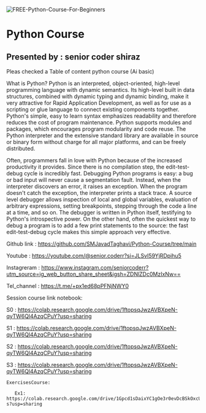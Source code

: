 ![FREE-Python-Course-For-Beginners](https://github.com/user-attachments/assets/e039d929-12eb-41b8-917c-df1fcbaa4a64)

# Python Course
## Presented by : senior coder shiraz
Pleas checked a Table of content python course (Ai basic)

What is Python? 
Python is an interpreted, object-oriented, high-level programming language with dynamic semantics. Its high-level built in data structures, combined with dynamic typing and dynamic binding, make it very attractive for Rapid Application Development, as well as for use as a scripting or glue language to connect existing components together. Python's simple, easy to learn syntax emphasizes readability and therefore reduces the cost of program maintenance. Python supports modules and packages, which encourages program modularity and code reuse. The Python interpreter and the extensive standard library are available in source or binary form without charge for all major platforms, and can be freely distributed.

Often, programmers fall in love with Python because of the increased productivity it provides. Since there is no compilation step, the edit-test-debug cycle is incredibly fast. Debugging Python programs is easy: a bug or bad input will never cause a segmentation fault. Instead, when the interpreter discovers an error, it raises an exception. When the program doesn't catch the exception, the interpreter prints a stack trace. A source level debugger allows inspection of local and global variables, evaluation of arbitrary expressions, setting breakpoints, stepping through the code a line at a time, and so on. The debugger is written in Python itself, testifying to Python's introspective power. On the other hand, often the quickest way to debug a program is to add a few print statements to the source: the fast edit-test-debug cycle makes this simple approach very effective.

Github link : https://github.com/SMJavadTaghavi/Python-Course/tree/main

Youtube : https://youtube.com/@senior.coderr?si=JLSvI59YjRDpihu5

Instagreram : https://www.instagram.com/seniorcoderr?utm_source=ig_web_button_share_sheet&igsh=ZDNlZDc0MzIxNw==

Tel_channel : https://t.me/+px1ed68pPFNjNWY0

Session course link notebook: 

S0 : https://colab.research.google.com/drive/1ftopsqJwzAVBXpeN-qyTW6Ql4AzqCPuY?usp=sharing

S1 : https://colab.research.google.com/drive/1ftopsqJwzAVBXpeN-qyTW6Ql4AzqCPuY?usp=sharing

S2 : https://colab.research.google.com/drive/1ftopsqJwzAVBXpeN-qyTW6Ql4AzqCPuY?usp=sharing

S3 : https://colab.research.google.com/drive/1ftopsqJwzAVBXpeN-qyTW6Ql4AzqCPuY?usp=sharing

    ExercisesCourse: 

       Ex1: https://colab.research.google.com/drive/1Gpcd1sDaixYC1gOe3r0evDcBSkOxcU-s?usp=sharing

